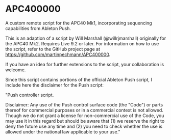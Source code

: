 # APC400000
A custom remote script for the APC40 Mk1, incorporating sequencing capabilities from Ableton Push.

This is an adaption of a script by Will Marshall (@willrjmarshall) originally for the APC40 Mk2. Requires Live 9.2 or later. For information on how to use the script, refer to the GitHub project page at https://github.com/martinpechmann/APC400000.

If you have an idea for further extensions to the script, your collaboration is welcome.

Since this script contains portions of the official Ableton Push script, I include here the disclaimer for the Push script:

"Push controller script.

Disclaimer: Any use of the Push control surface code (the "Code")
    or parts thereof for commercial purposes or in a commercial context
    is not allowed. Though we do not grant a license for non-commercial
    use of the Code, you may use it in this regard but should be aware that
    (1) we reserve the right to deny the future use any time and
    (2) you need to check whether the use is allowed under the national law
    applicable to your use."
